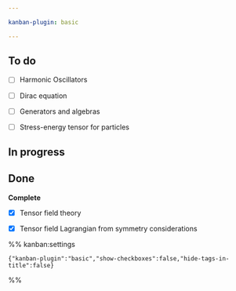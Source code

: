 ```yaml
---

kanban-plugin: basic

---
```


## To do

- [ ] Harmonic Oscillators
- [ ] Dirac equation
- [ ] Generators and algebras
- [ ] Stress-energy tensor for particles


## In progress



## Done

**Complete**
- [x] Tensor field theory
- [x] Tensor field Lagrangian from symmetry considerations




%% kanban:settings
```
{"kanban-plugin":"basic","show-checkboxes":false,"hide-tags-in-title":false}
```
%%